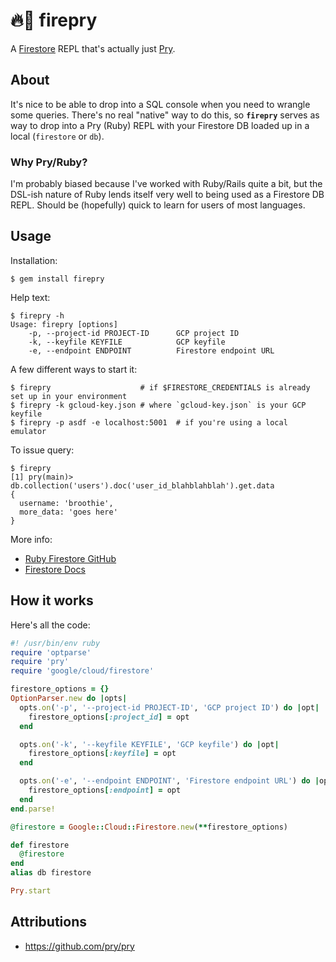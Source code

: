 # 🔥💎 firepry

A [Firestore](https://cloud.google.com/firestore) REPL that's actually just [Pry](https://github.com/pry/pry).

## About

It's nice to be able to drop into a SQL console when you need to wrangle some queries. There's no real "native" way to
do this, so **`firepry`** serves as way to drop into a Pry (Ruby) REPL with your Firestore DB loaded up in a local
(`firestore` or `db`).

### Why Pry/Ruby?

I'm probably biased because I've worked with Ruby/Rails quite a bit, but the DSL-ish nature of Ruby lends itself very
well to being used as a Firestore DB REPL. Should be (hopefully) quick to learn for users of most languages.

## Usage

Installation:

```shell
$ gem install firepry
```

Help text:

```shell
$ firepry -h
Usage: firepry [options]
    -p, --project-id PROJECT-ID      GCP project ID
    -k, --keyfile KEYFILE            GCP keyfile
    -e, --endpoint ENDPOINT          Firestore endpoint URL
```

A few different ways to start it:
```shell
$ firepry                    # if $FIRESTORE_CREDENTIALS is already set up in your environment
$ firepry -k gcloud-key.json # where `gcloud-key.json` is your GCP keyfile 
$ firepry -p asdf -e localhost:5001  # if you're using a local emulator
```

To issue query:

```shell
$ firepry
[1] pry(main)> db.collection('users').doc('user_id_blahblahblah').get.data
{
  username: 'broothie',
  more_data: 'goes here'
}
```

More info:
- [Ruby Firestore GitHub](https://github.com/googleapis/google-cloud-ruby/tree/master/google-cloud-firestore)
- [Firestore Docs](https://firebase.google.com/docs/firestore/manage-data/add-data#ruby)


## How it works

Here's all the code:

```ruby
#! /usr/bin/env ruby
require 'optparse'
require 'pry'
require 'google/cloud/firestore'

firestore_options = {}
OptionParser.new do |opts|
  opts.on('-p', '--project-id PROJECT-ID', 'GCP project ID') do |opt|
    firestore_options[:project_id] = opt
  end

  opts.on('-k', '--keyfile KEYFILE', 'GCP keyfile') do |opt|
    firestore_options[:keyfile] = opt
  end

  opts.on('-e', '--endpoint ENDPOINT', 'Firestore endpoint URL') do |opt|
    firestore_options[:endpoint] = opt
  end
end.parse!

@firestore = Google::Cloud::Firestore.new(**firestore_options)

def firestore
  @firestore
end
alias db firestore

Pry.start
```

## Attributions

- https://github.com/pry/pry
